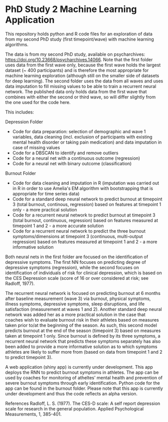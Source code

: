 # PhD Study 2 Machine Learning Application
This repository holds python and R code files for an exploration of data from my second PhD study (first timepoint/wave) with machine learning algorithms.

The data is from my second PhD study, available on psycharchives: https://doi.org/10.23668/psycharchives.14066.
Note that the first folder uses data from the first wave only, because the first wave holds the largest dataset (~ 400 participants) and is therefore the most appropriate for machine learning exploration (although still on the smaller side of datasets for deep learning). The second folder uses the data from all waves and uses data imputation to fill missing values to be able to train a recurrent neural network. The published data only holds data from the first wave that combines with either the second or third wave, so will differ slightly from the one used for the code here. 

This includes:

Depression Folder
- Code for data preparation: selection of demographic and wave 1 variables, data cleaning (incl. exclusion of participants with existing mental health disorder or taking pain medication) and data imputation in case of missing values
- Code for a DBSCAN to identify and remove outliers
- Code for a neural net with a continuous outcome (regression)
- Code for a neural net with binary outcome (classification)

Burnout Folder
- Code for data cleaning and imputation in R (imputation was carried out in R in order to use Amelia's EM algorithm with bootstrapping that is appropriate for time series data)
- Code for a standard deep neural network to predict burnout at timepoint 3 (total burnout, continous, regression) based on features at timepoint 1 only - a more practical solution
- Code for a recurrent neural network to predict burnout at timepoint 3 (total burnout, continuous, regression) based on features measured at timepoint 1 and 2 - a more accurate solution
- Code for a recurrent neural network to predict the three burnout symptoms/dimensions at timepoint 3 (continuous, multi-output regression) based on features measured at timepoint 1 and 2 - a more informative solution

Both neural nets in the first folder are focused on the identification of depressive symptoms. The first NN focuses on predicting degree of depressive symptoms (regression), while the second focuses on identification of individuals of risk for clinical depression, which is based on the CES Depression scale (score of 16 or over considered at risk; see Radloff, 1977).

The recurrent neural network is focused on predicting burnout at 6 months after baseline measurement (wave 3) via burnout, physical symptoms, illness symptoms, depressive symptoms, sleep disruptions, and life satisfaction (measurement at waves 1 and 2). Another standard deep neural network was added her as a more practical solution in the case that coaches wish to evaluate burnout risk in their athletes based on measures taken prior to/at the beginning of the season. As such, this second model predicts burnout at the end of the season (timepoint 3) based on measures taken at timepoint 1 only. Since burnout is defined by its three symptoms, a recurrent neural network that predicts these symptoms separately has also been added to provide a more informative solution as to which symptoms athletes are likely to suffer more from (based on data from timepoint 1 and 2 to predict timepoint 3). 

A web application (shiny app) is currently under development. This app deploys the RNN to predict burnout symptoms in athletes. The app can be used by coaches for monitoring of atheltes' mental health and prevention of severe burnout symptoms through early identification. Python code for the app can be found in the burnout folder. Please note that this app is currently under development and thus the code reflects an alpha version. 

References
Radloff, L. S. (1977). The CES-D scale: A self report depression scale for research in the general population. Applied Psychological Measurements, 1, 385-401.

